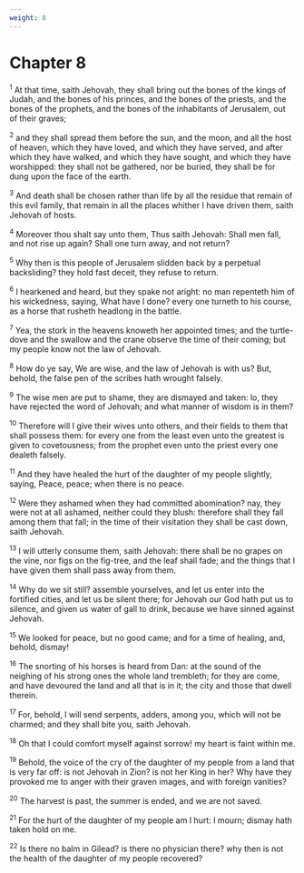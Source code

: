 ```yaml
---
weight: 8
---
```


# Chapter 8

<sup>1</sup> At that time, saith Jehovah, they shall bring out the bones of the kings of Judah, and the bones of his princes, and the bones of the priests, and the bones of the prophets, and the bones of the inhabitants of Jerusalem, out of their graves; 

<sup>2</sup> and they shall spread them before the sun, and the moon, and all the host of heaven, which they have loved, and which they have served, and after which they have walked, and which they have sought, and which they have worshipped: they shall not be gathered, nor be buried, they shall be for dung upon the face of the earth. 

<sup>3</sup> And death shall be chosen rather than life by all the residue that remain of this evil family, that remain in all the places whither I have driven them, saith Jehovah of hosts. 

<sup>4</sup> Moreover thou shalt say unto them, Thus saith Jehovah: Shall men fall, and not rise up again? Shall one turn away, and not return? 

<sup>5</sup> Why then is this people of Jerusalem slidden back by a perpetual backsliding? they hold fast deceit, they refuse to return. 

<sup>6</sup> I hearkened and heard, but they spake not aright: no man repenteth him of his wickedness, saying, What have I done? every one turneth to his course, as a horse that rusheth headlong in the battle. 

<sup>7</sup> Yea, the stork in the heavens knoweth her appointed times; and the turtle-dove and the swallow and the crane observe the time of their coming; but my people know not the law of Jehovah. 

<sup>8</sup> How do ye say, We are wise, and the law of Jehovah is with us? But, behold, the false pen of the scribes hath wrought falsely. 

<sup>9</sup> The wise men are put to shame, they are dismayed and taken: lo, they have rejected the word of Jehovah; and what manner of wisdom is in them? 

<sup>10</sup> Therefore will I give their wives unto others, and their fields to them that shall possess them: for every one from the least even unto the greatest is given to covetousness; from the prophet even unto the priest every one dealeth falsely. 

<sup>11</sup> And they have healed the hurt of the daughter of my people slightly, saying, Peace, peace; when there is no peace. 

<sup>12</sup> Were they ashamed when they had committed abomination? nay, they were not at all ashamed, neither could they blush: therefore shall they fall among them that fall; in the time of their visitation they shall be cast down, saith Jehovah. 

<sup>13</sup> I will utterly consume them, saith Jehovah: there shall be no grapes on the vine, nor figs on the fig-tree, and the leaf shall fade; and the things that I have given them shall pass away from them. 

<sup>14</sup> Why do we sit still? assemble yourselves, and let us enter into the fortified cities, and let us be silent there; for Jehovah our God hath put us to silence, and given us water of gall to drink, because we have sinned against Jehovah. 

<sup>15</sup> We looked for peace, but no good came; and for a time of healing, and, behold, dismay! 

<sup>16</sup> The snorting of his horses is heard from Dan: at the sound of the neighing of his strong ones the whole land trembleth; for they are come, and have devoured the land and all that is in it; the city and those that dwell therein. 

<sup>17</sup> For, behold, I will send serpents, adders, among you, which will not be charmed; and they shall bite you, saith Jehovah. 

<sup>18</sup> Oh that I could comfort myself against sorrow! my heart is faint within me. 

<sup>19</sup> Behold, the voice of the cry of the daughter of my people from a land that is very far off: is not Jehovah in Zion? is not her King in her? Why have they provoked me to anger with their graven images, and with foreign vanities? 

<sup>20</sup> The harvest is past, the summer is ended, and we are not saved. 

<sup>21</sup> For the hurt of the daughter of my people am I hurt: I mourn; dismay hath taken hold on me. 

<sup>22</sup> Is there no balm in Gilead? is there no physician there? why then is not the health of the daughter of my people recovered? 


